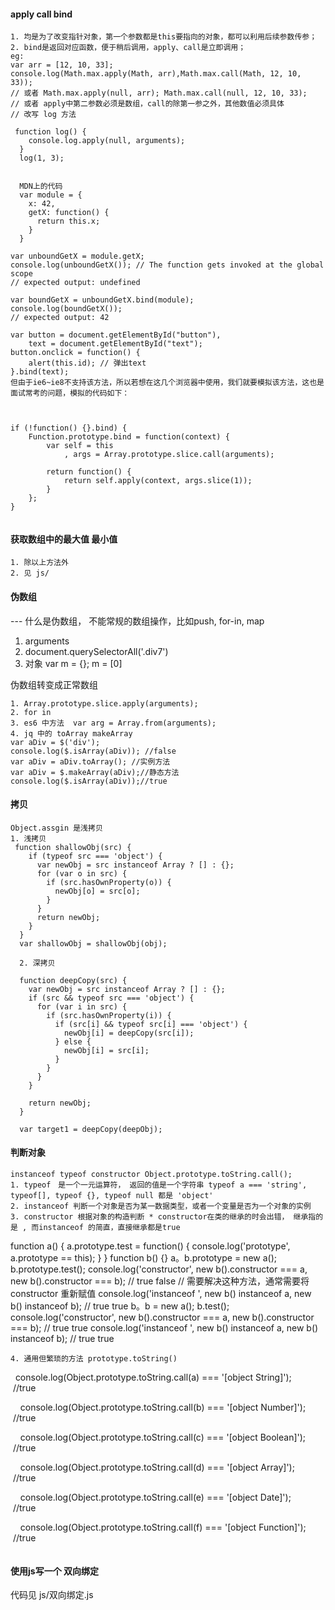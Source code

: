 #### apply call bind
```
1. 均是为了改变指针对象，第一个参数都是this要指向的对象，都可以利用后续参数传参；
2. bind是返回对应函数，便于稍后调用，apply、call是立即调用；
eg:
var arr = [12, 10, 33];
console.log(Math.max.apply(Math, arr),Math.max.call(Math, 12, 10, 33));
// 或者 Math.max.apply(null, arr); Math.max.call(null, 12, 10, 33);
// 或者 apply中第二参数必须是数组，call的除第一参之外，其他数值必须具体
// 改写 log 方法

 function log() {
    console.log.apply(null, arguments);
  }
  log(1, 3);


  MDN上的代码
  var module = {
    x: 42,
    getX: function() {
      return this.x;
    }
  }

var unboundGetX = module.getX;
console.log(unboundGetX()); // The function gets invoked at the global scope
// expected output: undefined

var boundGetX = unboundGetX.bind(module);
console.log(boundGetX());
// expected output: 42

var button = document.getElementById("button"),
    text = document.getElementById("text");
button.onclick = function() {
    alert(this.id); // 弹出text
}.bind(text);
但由于ie6~ie8不支持该方法，所以若想在这几个浏览器中使用，我们就要模拟该方法，这也是面试常考的问题，模拟的代码如下：

 

if (!function() {}.bind) {
    Function.prototype.bind = function(context) {
        var self = this
            , args = Array.prototype.slice.call(arguments);
            
        return function() {
            return self.apply(context, args.slice(1));    
        }
    };
}


```
#### 获取数组中的最大值 最小值
```
1. 除以上方法外
2. 见 js/

```

#### 伪数组 
--- 什么是伪数组， 不能常规的数组操作，比如push, for-in, map
1. arguments
2. document.querySelectorAll('.div7')
3. 对象 var m = {}; m = [0] 

伪数组转变成正常数组
```
1. Array.prototype.slice.apply(arguments);
2. for in
3. es6 中方法  var arg = Array.from(arguments);
4. jq 中的 toArray makeArray 
var aDiv = $('div');
console.log($.isArray(aDiv)); //false
var aDiv = aDiv.toArray(); //实例方法
var aDiv = $.makeArray(aDiv);//静态方法
console.log($.isArray(aDiv));//true

```

#### 拷贝
```
Object.assgin 是浅拷贝
1. 浅拷贝
 function shallowObj(src) {
    if (typeof src === 'object') {
      var newObj = src instanceof Array ? [] : {};
      for (var o in src) {
        if (src.hasOwnProperty(o)) {
          newObj[o] = src[o];
        }
      }
      return newObj;
    }
  }
  var shallowObj = shallowObj(obj);

  2. 深拷贝

  function deepCopy(src) {
    var newObj = src instanceof Array ? [] : {};
    if (src && typeof src === 'object') {
      for (var i in src) {
        if (src.hasOwnProperty(i)) {
          if (src[i] && typeof src[i] === 'object') {
            newObj[i] = deepCopy(src[i]);
          } else {
            newObj[i] = src[i];
          }
        }
      }
    }

    return newObj;
  }

  var target1 = deepCopy(deepObj);

```
 #### 判断对象
 ```
instanceof typeof constructor Object.prototype.toString.call();
1. typeof　是一个一元运算符， 返回的值是一个字符串 typeof a === 'string', typeof[], typeof {}, typeof null 都是 'object'
2. instanceof 判断一个对象是否为某一数据类型，或者一个变量是否为一个对象的实例
3. constructor 根据对象的构造判断 * constructor在类的继承的时会出错， 继承指的是 , 而instanceof 的简直，直接继承都是true
```
  function a() {
    a.prototype.test = function() {
      console.log('prototype', a.prototype == this);
    }
  }
  function b() {}
  a。b.prototype = new a();
      b.prototype.test();
      console.log('constructor', new b().constructor === a, new b().constructor === b); // true false
      // 需要解决这种方法，通常需要将constructor 重新赋值
      console.log('instanceof ', new b() instanceof a, new b() instanceof b); // true true
  b。b = new a();
      b.test();
      console.log('constructor', new b().constructor === a, new b().constructor === b); // true true
      console.log('instanceof ', new b() instanceof a, new b() instanceof b); // true true
   
```
4. 通用但繁琐的方法 prototype.toString()
```
    console.log(Object.prototype.toString.call(a) === '[object String]');        //true

    console.log(Object.prototype.toString.call(b) === '[object Number]');        //true

    console.log(Object.prototype.toString.call(c) === '[object Boolean]');        //true

    console.log(Object.prototype.toString.call(d) === '[object Array]');        //true

    console.log(Object.prototype.toString.call(e) === '[object Date]');            //true

    console.log(Object.prototype.toString.call(f) === '[object Function]');        //true
```
 ```


 #### 使用js写一个 双向绑定
 代码见 js/双向绑定.js




